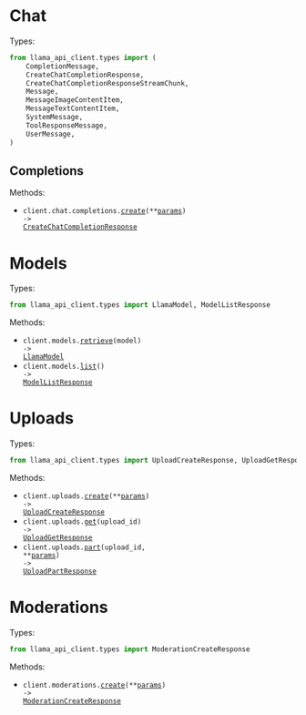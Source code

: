 # Chat

Types:

```python
from llama_api_client.types import (
    CompletionMessage,
    CreateChatCompletionResponse,
    CreateChatCompletionResponseStreamChunk,
    Message,
    MessageImageContentItem,
    MessageTextContentItem,
    SystemMessage,
    ToolResponseMessage,
    UserMessage,
)
```

## Completions

Methods:

- <code title="post /chat/completions">client.chat.completions.<a href="./src/llama_api_client/resources/chat/completions.py">create</a>(\*\*<a href="src/llama_api_client/types/chat/completion_create_params.py">params</a>) -> <a href="./src/llama_api_client/types/create_chat_completion_response.py">CreateChatCompletionResponse</a></code>

# Models

Types:

```python
from llama_api_client.types import LlamaModel, ModelListResponse
```

Methods:

- <code title="get /models/{model}">client.models.<a href="./src/llama_api_client/resources/models.py">retrieve</a>(model) -> <a href="./src/llama_api_client/types/llama_model.py">LlamaModel</a></code>
- <code title="get /models">client.models.<a href="./src/llama_api_client/resources/models.py">list</a>() -> <a href="./src/llama_api_client/types/model_list_response.py">ModelListResponse</a></code>

# Uploads

Types:

```python
from llama_api_client.types import UploadCreateResponse, UploadGetResponse, UploadPartResponse
```

Methods:

- <code title="post /uploads">client.uploads.<a href="./src/llama_api_client/resources/uploads.py">create</a>(\*\*<a href="src/llama_api_client/types/upload_create_params.py">params</a>) -> <a href="./src/llama_api_client/types/upload_create_response.py">UploadCreateResponse</a></code>
- <code title="get /uploads/{upload_id}">client.uploads.<a href="./src/llama_api_client/resources/uploads.py">get</a>(upload_id) -> <a href="./src/llama_api_client/types/upload_get_response.py">UploadGetResponse</a></code>
- <code title="post /uploads/{upload_id}">client.uploads.<a href="./src/llama_api_client/resources/uploads.py">part</a>(upload_id, \*\*<a href="src/llama_api_client/types/upload_part_params.py">params</a>) -> <a href="./src/llama_api_client/types/upload_part_response.py">UploadPartResponse</a></code>

# Moderations

Types:

```python
from llama_api_client.types import ModerationCreateResponse
```

Methods:

- <code title="post /moderations">client.moderations.<a href="./src/llama_api_client/resources/moderations.py">create</a>(\*\*<a href="src/llama_api_client/types/moderation_create_params.py">params</a>) -> <a href="./src/llama_api_client/types/moderation_create_response.py">ModerationCreateResponse</a></code>
